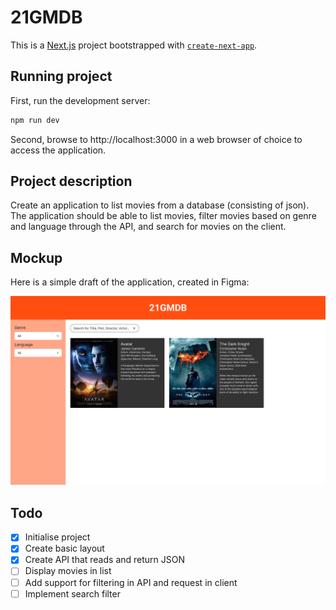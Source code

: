 # 21GMDB

This is a [Next.js](https://nextjs.org) project bootstrapped with [`create-next-app`](https://nextjs.org/docs/app/api-reference/cli/create-next-app).

## Running project

First, run the development server:

```bash
npm run dev
```

Second, browse to http://localhost:3000 in a web browser of choice to access the application.

## Project description

Create an application to list movies from a database (consisting of json). The application should be able to list movies, filter movies based on genre and language through the API, and search for movies on the client.

## Mockup

Here is a simple draft of the application, created in Figma:

![Project mockup!](/mockup.png "Mockup of project")

## Todo

- [x] Initialise project
- [x] Create basic layout
- [x] Create API that reads and return JSON
- [ ] Display movies in list
- [ ] Add support for filtering in API and request in client
- [ ] Implement search filter
